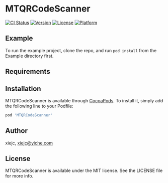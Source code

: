 # MTQRCodeScanner

[![CI Status](https://img.shields.io/travis/xiejc/MTQRCodeScanner.svg?style=flat)](https://travis-ci.org/xiejc/MTQRCodeScanner)
[![Version](https://img.shields.io/cocoapods/v/MTQRCodeScanner.svg?style=flat)](https://cocoapods.org/pods/MTQRCodeScanner)
[![License](https://img.shields.io/cocoapods/l/MTQRCodeScanner.svg?style=flat)](https://cocoapods.org/pods/MTQRCodeScanner)
[![Platform](https://img.shields.io/cocoapods/p/MTQRCodeScanner.svg?style=flat)](https://cocoapods.org/pods/MTQRCodeScanner)

## Example

To run the example project, clone the repo, and run `pod install` from the Example directory first.

## Requirements

## Installation

MTQRCodeScanner is available through [CocoaPods](https://cocoapods.org). To install
it, simply add the following line to your Podfile:

```ruby
pod 'MTQRCodeScanner'
```

## Author

xiejc, xiejc@yiche.com

## License

MTQRCodeScanner is available under the MIT license. See the LICENSE file for more info.
